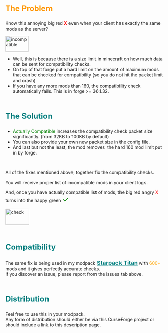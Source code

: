<p style="font-size: 24px; color: #ff9900; font-weight: bold;">The Problem</p>
<p><span style="font-size: 14px;">Know this annoying big red <span style="color: #ff0000;"><strong>X</strong></span> even when your client has exactly the same mods as the server?</span></p>
<p><img src="https://cdn.discordapp.com/attachments/823563269619843183/913792568351936522/unknown.png" alt="incompatible" width="72" height="49" /></p>
<ul>
<li><span style="font-size: 14px;">Well, this is because there is a size limit in minecraft on how much data can be sent for compatibility checks.</span></li>
<li><span style="font-size: 14px;">On top of that forge put a hard limit on the amount of maximum mods that can be checked for compatibility (so you do not hit the packet limit and crash)</span></li>
<li><span style="font-size: 14px;">If you have any more mods than 160, the compatibility check automatically fails. This is in forge &gt;= 36.1.32.</span></li>
</ul>
<p>&nbsp;</p>
<p style="font-size: 24px; color: #008080; font-weight: bold;">The Solution</p>
<ul>
<li><span style="font-size: 14px;"><span style="color: #008000;">Actually Compatible</span> increases the compatibility check packet size significantly. (from 32KB to 100KB by default)</span></li>
<li><span style="font-size: 14px;">You can also provide your own new packet size in the config file.</span></li>
<li><span style="font-size: 14px;">And last but not the least, the mod removes&nbsp; the hard 160 mod limit put in by forge.</span></li>
</ul>
<p>&nbsp;</p>
<p><span style="font-size: 14px;">All of the fixes mentioned above, together fix the compatibility checks.</span></p>
<p><span style="font-size: 14px;">You will receive proper list of incompatible mods in your client logs.</span></p>
<p><span style="font-size: 14px;">And, once you have actually compatible list of mods, the big red angry <span style="color: #ff0000;">X</span> turns into the happy green <span style="font-size: 24px;"><span style="color: #008000; font-size: 24px;">✓</span></span></span></p>
<p><span style="font-size: 14px;"><img src="https://cdn.discordapp.com/attachments/871325791303110686/914510624933965824/unknown.png" alt="check" width="74" height="51" /></span></p>
<p>&nbsp;</p>
<p style="font-size: 24px; color: #008080; font-weight: bold;">Compatibility</p>
<p><span style="font-size: 14px;">The same fix is being used in my modpack <a style="font-size: 18px; color: teal; font-weight: bold;" href="https://www.curseforge.com/minecraft/modpacks/starpack-titan-mc1-16">Starpack Titan</a> with <span style="color: orange;"> 600+</span> mods and it gives perfectly accurate checks. </span><br /> <span style="font-size: 14px;">If you discover an issue, please report from the issues tab above.</span></p>
<p>&nbsp;</p>
<p style="font-size: 24px; color: #008080; font-weight: bold;">Distribution</p>
<p><span style="font-size: 14px;">Feel free to use this in your modpack.&nbsp;</span><br /><span style="font-size: 14px;">Any form of distribution should either be via this CurseForge project or should include a link to this description page.</span></p>
<p>&nbsp;</p>
